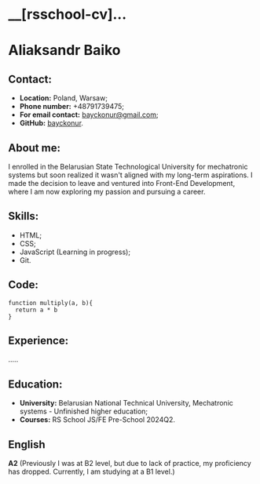 # __[rsschool-cv]...

# __Aliaksandr Baiko__

## Contact:
- __Location:__ Poland, Warsaw;
- __Phone number:__ +48791739475;
- __For email contact:__ bayckonur@gmail.com;
- __GitHub:__ [bayckonur](https://github.com/bayckonur).

## __About me__:
I enrolled in the Belarusian State Technological University for mechatronic systems but soon realized it wasn't aligned with my long-term aspirations. I made the decision to leave and ventured into Front-End Development, where I am now exploring my passion and pursuing a career.

## __Skills:__
- HTML;
- CSS;
- JavaScript (Learning in progress);
- Git.

## __Code:__

```
function multiply(a, b){
  return a * b
}
```
## __Experience:__
.....

## __Education:__ 
- __University:__ Belarusian National Technical University, Mechatronic systems - Unfinished higher education;
- __Courses:__ RS School JS/FE Pre-School 2024Q2.

## __English__
__A2__ (Previously I was at B2 level, but due to lack of practice, my proficiency has dropped. Currently, I am studying at a B1 level.)

